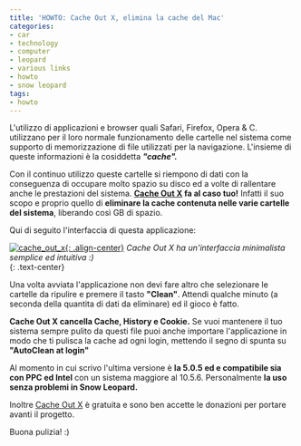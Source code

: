```yaml
---
title: 'HOWTO: Cache Out X, elimina la cache del Mac'
categories:
- car
- technology
- computer
- leopard
- various links
- howto
- snow leopard
tags:
- howto
---
```

L'utilizzo di applicazioni e browser quali Safari, Firefox, Opera &amp; C.
utilizzano per il loro normale funzionamento delle cartelle nel sistema come
supporto di memorizzazione di file utilizzati per la navigazione. L'insieme di
queste informazioni è la cosiddetta _**"cache".**_

Con il continuo utilizzo queste cartelle si riempono di dati con la
conseguenza di occupare molto spazio su disco ed a volte di rallentare anche
le prestazioni del sistema. **[Cache Out
X](http://www.trilateralsystems.com/cacheoutx/) fa al caso tuo!** Infatti il
suo scopo e proprio quello di **eliminare la cache contenuta nelle varie
cartelle del sistema**, liberando così GB di spazio.

Qui di seguito l'interfaccia di questa applicazione:

[![cache_out_x]({{site.url}}/images/cache_out_x.png){: .align-center}]({{site.url}}/images/cache_out_x.png)
_Cache Out X ha un'interfaccia minimalista semplice ed intuitiva :)_  
{: .text-center}

Una volta avviata l'applicazione non devi fare altro che selezionare le
cartelle da ripulire e premere il tasto **"Clean"**. Attendi qualche minuto (a
seconda della quantita di dati da eliminare) ed il gioco è fatto.

**Cache Out X cancella Cache, History e Cookie.** Se vuoi mantenere il tuo sistema sempre pulito da questi file puoi anche importare l'applicazione in modo che ti pulisca la cache ad ogni login, mettendo il segno di spunta su **"AutoClean at login"**

Al momento in cui scrivo l'ultima versione è **la 5.0.5 ed e compatibile sia
con PPC ed Intel** con un sistema maggiore al 10.5.6. Personalmente **la uso
senza problemi in Snow Leopard.**

Inoltre [Cache Out X](http://www.trilateralsystems.com/cacheoutx/) è gratuita
e sono ben accette le donazioni per portare avanti il progetto.

Buona pulizia! :)